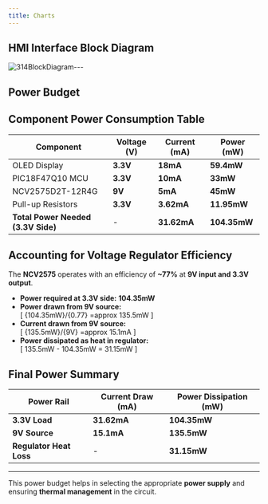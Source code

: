 ```yaml
---
title: Charts
---
```

## HMI Interface Block Diagram 

![314BlockDiagram](https://github.com/user-attachments/assets/ec5c0d30-a443-4bcc-9e63-ed41330f5141)---

## Power Budget

## Component Power Consumption Table

| **Component**            | **Voltage (V)** | **Current (mA)** | **Power (mW)** |
|-------------------------|-----------------|-----------------|-----------------|
| OLED Display           | **3.3V**        | **18mA**        | **59.4mW**      |
| PIC18F47Q10 MCU        | **3.3V**        | **10mA**        | **33mW**        |
| NCV2575D2T-12R4G      | **9V**          | **5mA**         | **45mW**        |
| Pull-up Resistors      | **3.3V**        | **3.62mA**      | **11.95mW**     |
| **Total Power Needed (3.3V Side)** | - | **31.62mA** | **104.35mW** |

## Accounting for Voltage Regulator Efficiency

The **NCV2575** operates with an efficiency of **~77%** at **9V input and 3.3V output**.

- **Power required at 3.3V side:** **104.35mW**
- **Power drawn from 9V source:**  
  \[
  \{104.35mW}/{0.77} =approx 135.5mW
  \]
- **Current drawn from 9V source:**  
  \[
  \{135.5mW}/{9V} =approx 15.1mA
  \]
- **Power dissipated as heat in regulator:**  
  \[
  135.5mW - 104.35mW = 31.15mW
  \]

## Final Power Summary

| **Power Rail** | **Current Draw (mA)** | **Power Dissipation (mW)** |
|---------------|-----------------|-----------------|
| **3.3V Load** | **31.62mA**     | **104.35mW**    |
| **9V Source** | **15.1mA**      | **135.5mW**     |
| **Regulator Heat Loss** | - | **31.15mW** |

---

This power budget helps in selecting the appropriate **power supply** and ensuring **thermal management** in the circuit.

